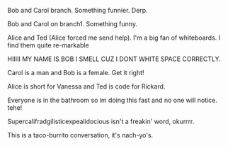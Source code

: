 
Bob and Carol branch. Something funnier. Derp.

Bob and Carol on branch1. Something funny. 

Alice and Ted (Alice forced me send help). I'm a big fan of whiteboards. I find them quite re-markable

HIIIII MY NAME IS BOB I SMELL CUZ I DONT WHITE SPACE CORRECTLY. 

Carol is a man and Bob is a female. Get it right!

Alice is short for Vanessa and Ted is code for Rickard.

Everyone is in the bathroom so im doing this fast and no one will notice. tehe!

Supercalifradgilisticexpealidocious isn't a freakin' word, okurrrr.

This is a taco-burrito conversation, it's nach-yo's.
